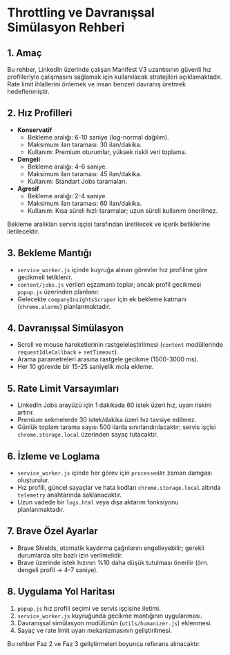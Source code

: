 <!-- docs/throttling-guide.md -->
# Throttling ve Davranışsal Simülasyon Rehberi

## 1. Amaç

Bu rehber, LinkedIn üzerinde çalışan Manifest V3 uzantısının güvenli hız profilleriyle çalışmasını sağlamak için kullanılacak stratejileri açıklamaktadır. Rate limit ihlallerini önlemek ve insan benzeri davranış üretmek hedeflenmiştir.

## 2. Hız Profilleri

- **Konservatif**
  - Bekleme aralığı: 6-10 saniye (log-normal dağılım).
  - Maksimum ilan taraması: 30 ilan/dakika.
  - Kullanım: Premium oturumlar, yüksek riskli veri toplama.
- **Dengeli**
  - Bekleme aralığı: 4-6 saniye.
  - Maksimum ilan taraması: 45 ilan/dakika.
  - Kullanım: Standart Jobs taramaları.
- **Agresif**
  - Bekleme aralığı: 2-4 saniye.
  - Maksimum ilan taraması: 60 ilan/dakika.
  - Kullanım: Kısa süreli hızlı taramalar; uzun süreli kullanım önerilmez.

Bekleme aralıkları servis işçisi tarafından üretilecek ve içerik betiklerine iletilecektir.

## 3. Bekleme Mantığı

- `service_worker.js` içinde kuyruğa alınan görevler hız profiline göre gecikmeli tetiklenir.
- `content/jobs.js` verileri eşzamanlı toplar; ancak profil gecikmesi `popup.js` üzerinden planlanır.
- Gelecekte `companyInsightsScraper` için ek bekleme katmanı (`chrome.alarms`) planlanmaktadır.

## 4. Davranışsal Simülasyon

- Scroll ve mouse hareketlerinin rastgeleleştirilmesi (`content` modüllerinde `requestIdleCallback` + `setTimeout`).
- Arama parametreleri arasına rastgele gecikme (1500-3000 ms).
- Her 10 görevde bir 15-25 saniyelik mola ekleme.

## 5. Rate Limit Varsayımları

- LinkedIn Jobs arayüzü için 1 dakikada 60 istek üzeri hız, uyarı riskini artırır.
- Premium sekmelerde 30 istek/dakika üzeri hız tavsiye edilmez.
- Günlük toplam tarama sayısı 500 ilanla sınırlandırılacaktır; servis işçisi `chrome.storage.local` üzerinden sayaç tutacaktır.

## 6. İzleme ve Loglama

- `service_worker.js` içinde her görev için `processedAt` zaman damgası oluşturulur.
- Hız profili, güncel sayaçlar ve hata kodları `chrome.storage.local` altında `telemetry` anahtarında saklanacaktır.
- Uzun vadede bir `logs.html` veya dışa aktarım fonksiyonu planlanmaktadır.

## 7. Brave Özel Ayarlar

- Brave Shields, otomatik kaydırma çağrılarını engelleyebilir; gerekli durumlarda site bazlı izin verilmelidir.
- Brave üzerinde istek hızının %10 daha düşük tutulması önerilir (örn. dengeli profil → 4-7 saniye).

## 8. Uygulama Yol Haritası

1. `popup.js` hız profili seçimi ve servis işçisine iletimi.
2. `service_worker.js` kuyruğunda gecikme mantığının uygulanması.
3. Davranışsal simülasyon modülünün (`utils/humanizer.js`) eklenmesi.
4. Sayaç ve rate limit uyarı mekanizmasının geliştirilmesi.

Bu rehber Faz 2 ve Faz 3 geliştirmeleri boyunca referans alınacaktır.
